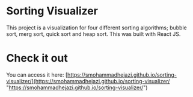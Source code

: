 # Sorting Visualizer
This project is a visualization for four different sorting algorithms; bubble sort, merg sort, quick sort and heap sort.
This was built with React JS.

# Check it out
You can access it here:
[https://smohammadhejazi.github.io/sorting-visualizer/](https://smohammadhejazi.github.io/sorting-visualizer/ "https://smohammadhejazi.github.io/sorting-visualizer/")


